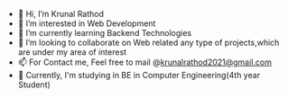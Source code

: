 - 👋 Hi, I’m Krunal Rathod
- 👀 I’m interested in Web Development
- 🌱 I’m currently learning Backend Technologies
- 💞️ I’m looking to collaborate on Web related any type of projects,which are under my area of interest 
- 📫 For Contact me, Feel free to mail @krunalrathod2021@gmail.com
- 📖 Currently, I'm studying in BE in Computer Engineering(4th year Student)

<!---
Krunal1710/Krunal1710 is a ✨ special ✨ repository because its `README.md` (this file) appears on your GitHub profile.
You can click the Preview link to take a look at your changes.
--->
